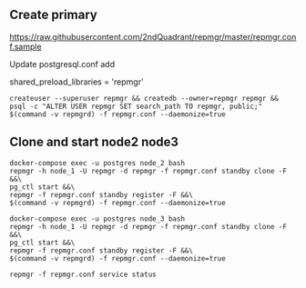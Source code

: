 ## Create primary

https://raw.githubusercontent.com/2ndQuadrant/repmgr/master/repmgr.conf.sample

Update postgresql.conf add

shared_preload_libraries = 'repmgr'

```
createuser --superuser repmgr && createdb --owner=repmgr repmgr && psql -c "ALTER USER repmgr SET search_path TO repmgr, public;"
$(command -v repmgrd) -f repmgr.conf --daemonize=true
```

## Clone and start node2 node3
```
docker-compose exec -u postgres node_2 bash
repmgr -h node_1 -U repmgr -d repmgr -f repmgr.conf standby clone -F &&\
pg_ctl start &&\
repmgr -f repmgr.conf standby register -F &&\
$(command -v repmgrd) -f repmgr.conf --daemonize=true
```



```
docker-compose exec -u postgres node_3 bash
repmgr -h node_1 -U repmgr -d repmgr -f repmgr.conf standby clone -F &&\
pg_ctl start &&\
repmgr -f repmgr.conf standby register -F &&\
$(command -v repmgrd) -f repmgr.conf --daemonize=true
```

```
repmgr -f repmgr.conf service status
```

